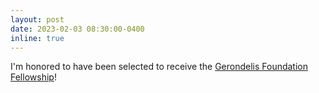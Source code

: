 ```yaml
---
layout: post
date: 2023-02-03 08:30:00-0400
inline: true
---
```


I'm honored to have been selected to receive the [Gerondelis Foundation Fellowship](https://engineering.jhu.edu/case/news/case-graduate-student-receives-gerondelis-fellowship-and-siam-travel-award/)!
